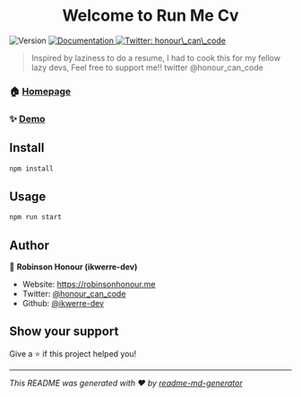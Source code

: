 <h1 align="center">Welcome to Run Me Cv </h1>
<p>
  <img alt="Version" src="https://img.shields.io/badge/version-1.0-blue.svg?cacheSeconds=2592000" />
  <a href="https://runmecv.vercel.app/" target="_blank">
    <img alt="Documentation" src="https://img.shields.io/badge/documentation-yes-brightgreen.svg" />
  </a>
  <a href="https://twitter.com/honour\_can\_code" target="_blank">
    <img alt="Twitter: honour\_can\_code" src="https://img.shields.io/twitter/follow/honour\_can\_code.svg?style=social" />
  </a>
</p>

> Inspired by laziness to do a resume, I had to cook this for my fellow lazy devs, Feel free to support me!! twitter @honour_can_code

### 🏠 [Homepage](https://runmecv.vercel.app/)

### ✨ [Demo](https://runmecv.vercel.app/)

## Install

```sh
npm install
```

## Usage

```sh
npm run start
```

## Author

👤 **Robinson Honour (ikwerre-dev)**

* Website: https://robinsonhonour.me
* Twitter: [@honour\_can\_code](https://twitter.com/honour\_can\_code)
* Github: [@ikwerre-dev](https://github.com/ikwerre-dev)

## Show your support

Give a ⭐️ if this project helped you!

***
_This README was generated with ❤️ by [readme-md-generator](https://github.com/kefranabg/readme-md-generator)_